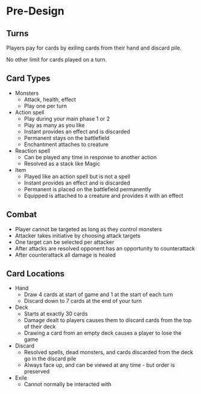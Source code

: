 # Pre-Design

## Turns

Players pay for cards by exiling cards from their hand and discard pile.

No other limit for cards played on a turn.

## Card Types

- Monsters
  - Attack, health, effect
  - Play one per turn
- Action spell
  - Play during your main phase 1 or 2
  - Play as many as you like
  - Instant provides an effect and is discarded
  - Permanent stays on the battlefield
  - Enchantment attaches to creature
- Reaction spell
  - Can be played any time in response to another action
  - Resolved as a stack like Magic
- Item
  - Played like an action spell but is not a spell
  - Instant provides an effect and is discarded
  - Permanent is placed on the battlefield permanently
  - Equipped is attached to a creature and provides it with an effect

## Combat

- Player cannot be targeted as long as they control monsters
- Attacker takes initiative by choosing attack targets
- One target can be selected per attacker
- After attacks are resolved opponent has an opportunity to counterattack
- After counterattack all damage is healed

## Card Locations

- Hand
  - Draw 4 cards at start of game and 1 at the start of each turn
  - Discard down to 7 cards at the end of your turn
- Deck
  - Starts at exactly 30 cards
  - Damage dealt to players causes them to discard cards from the top of their deck
  - Drawing a card from an empty deck causes a player to lose the game
- Discard
  - Resolved spells, dead monsters, and cards discarded from the deck go in the discard pile
  - Always face up, and can be viewed at any time - but order is preserved
- Exile
  - Cannot normally be interacted with